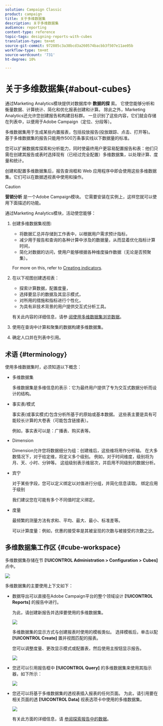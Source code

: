 ```yaml
---
solution: Campaign Classic
product: campaign
title: 关于多维数据集
description: 关于多维数据集
audience: reporting
content-type: reference
topic-tags: designing-reports-with-cubes
translation-type: tm+mt
source-git-commit: 972885c3a38bcd3a260574bacbb3f507e11ae05b
workflow-type: tm+mt
source-wordcount: '731'
ht-degree: 10%

---
```



# 关于多维数据集{#about-cubes}

通过Marketing Analytics模块提供对数据库中 **数据的探** 索。 它使您能够分析和衡量数据、计算统计、简化和优化报表创建和计算。 除此之外，Marketing Analytics还允许您创建报告和构建目标群。 一旦识别了这些内容，它们就会存储在列表中，以便用于Adobe Campaign（定位、分段等）。

多维数据集用于生成某些内置报表，包括投放报告(投放跟踪、点击、打开等)。 基于多维数据集的报告只能用作500万条事实线以下数据量的标准。

您可以扩展数据库探索和分析能力，同时使最终用户更容易配置报告和表：他们只需在创建其报告或表时选择现有（已经过完全配置）多维数据集，以处理计算、度量和统计。

创建和配置多维数据集后，报告查询框和 Web 应用程序中即会使用这些多维数据集。它们可以在数据透视表中使用和操作。

>[!CAUTION]
>
>**营销分析** 是一个Adobe Campaign模块。 它需要安装在实例上，这样您就可以使用下面描述的功能。

通过Marketing Analytics模块，活动使您能够：

1. 创建多维数据集视图:

   * 将数据汇总并存储到工作表中，以根据用户需求预计指标，
   * 减少用于报告和查询的各种计算中涉及的数据量，从而显着优化指标计算时间，
   * 简化对数据的访问，使用户能够根据各种维度操作数据（无论是否预聚集）。

   For more on this, refer to [Creating indicators](../../reporting/using/creating-indicators.md).

1. 在以下视图创建透视表：

   * 探索计算数据，配置度量，
   * 选择要显示的数据及其显示模式，
   * 对所用的措施和指标进行个性化，
   * 为具有非技术背景的用户提供交互式分析工具。

   有关此内容的详细信息，请参 [阅使用多维数据集浏览数据](../../reporting/using/using-cubes-to-explore-data.md)。

1. 使用在查询中计算和聚集的数据构建多维数据集。
1. 确定人口并在列表中引用。

## 术语 {#terminology}

使用多维数据集时，必须知道以下概念：

* 多维数据集

   多维数据集是多维信息的表示：它为最终用户提供了专为交互式数据分析而设计的结构。

* 事实表/模式

   事实表(或事实模式)包含分析所基于的原始或基本数据。 这些表主要是具有可能较长计算的大卷表（可能包含链接表）。

   例如，事实表可以是：广播表、购买表等。

* Dimension

   Dimension允许您将数据细分为组：创建维后，这些维将用作分析轴。 在大多数情况下，对于给定维，将定义多个级别。 例如，对于时间维度，级别将为月、天、小时、分钟等。 这组级别表示维层次，并启用不同级别的数据分析。

* 宾宁

   对于某些字段，您可以定义绑定以对值进行分组，并简化信息读取。 绑定应用于级别

   我们建议您在可能有多个不同值时定义绑定。

* 度量

   最频繁的测量方法有求和、平均、最大、最小、标准差等。

   可以计算度量：例如，优惠的接受率是其被呈现的次数与被接受的次数之比。

## 多维数据集工作区 {#cube-workspace}

多维数据集存储在节 **[!UICONTROL Administration > Configuration > Cubes]** 点中。

![](assets/s_advuser_cube_node.png)

多维数据集的主要使用上下文如下：

* 数据导出可以直接在Adobe Campaign平台的整个领域设计 **[!UICONTROL Reports]** 的报告中进行。

   为此，请创建新报告并选择要使用的多维数据集。

   ![](assets/cube_create_new.png)

   多维数据集的显示方式与创建报表时使用的模板类似。 选择模板后，单击以配 **[!UICONTROL Create]** 置并视图匹配的报表。

   您可以调整度量、更改显示模式或配置表，然后使用主按钮显示报告。

   ![](assets/cube_display_new.png)

* 您还可以引用报告框中 **[!UICONTROL Query]** 的多维数据集来使用其指示器，如下所示：

   ![](assets/s_advuser_query_using_a_cube.png)

* 您还可以将基于多维数据集的透视表插入报表的任何页面。 为此，请引用要在相关页面的透 **[!UICONTROL Data]** 视表选项卡中使用的多维数据集。

   ![](assets/s_advuser_cube_in_report.png)

   有关此方面的详细信息，请 [参阅探索报告中的数据](../../reporting/using/using-cubes-to-explore-data.md#exploring-the-data-in-a-report)。

